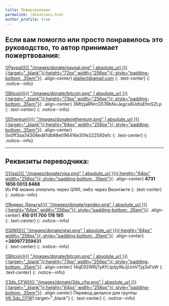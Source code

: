 ```yaml
---
title: Пожертвования
permalink: /donations.html
author_profile: true
---
```


## Если вам помогло или просто понравилось это руководство, то автор принимает пожертвования:

[![Paypal]({{ "/images/donate/paypal.png" | absolute_url }}){:target="_blank"}{:height="72px" width="256px"}{: style="padding-bottom: .35em"}](https://www.paypal.me/plailectguides/15){: .align-center}
plailect@gmail.com
{: .text-center}
{: .notice--info}

[![Bitcoin]({{ "/images/donate/bitcoin.png" | absolute_url }}){:target="_blank"}{:height="73px" width="256px"}{: style="padding-bottom: .35em"}](bitcoin:3MtzjaRNrcG57RbNxJegcs8UdtaEfmSZLp){: .align-center}
3MtzjaRNrcG57RbNxJegcs8UdtaEfmSZLp
{: .text-center}
{: .notice--info}

[![Ethereum]({{ "/images/donate/ethereum.png" | absolute_url }}){:target="_blank"}{:height="64px" width="256px"}{: style="padding-bottom: .35em"}](https://www.ethereum.org/){: .align-center}
0x0ff3aa34308ed81db88e096416e30fe222592efc
{: .text-center}
{: .notice--info}

___

## Реквизиты переводчика:

[![Visa]({{ "/images/donate/visa.png" | absolute_url }}){:height="64px" width="256px"}{: style="padding-bottom: .35em"}](){: .align-center}
**4731 1856 0013 8488**<br>
Из РФ можно оплатить через QIWI, либо через Вконтакте
{: .text-center}
{: .notice--info}

[![Яндекс Деньги]({{ "/images/donate/yandex.png" | absolute_url }}){:height="64px" width="256px"}{: style="padding-bottom: .35em"}](){: .align-center}
**410 011 700 178 195**<br>
{: .text-center}
{: .notice--info}

[![QIWI]({{ "/images/donate/qiwi.png" | absolute_url }}){:height="64px" width="256px"}{: style="padding-bottom: .35em"}](){: .align-center}
**+380977359431**<br>
{: .text-center}
{: .notice--info}

[![Bitcoin]({{ "/images/donate/bitcoin.png" | absolute_url }}){:target="_blank"}{:height="73px" width="256px"}{: style="padding-bottom: .35em"}](bitcoin:14qE92WRj7yAYLtptjy9bJjUmVTjq3sFsW){: .align-center}
14qE92WRj7yAYLtptjy9bJjUmVTjq3sFsW
{: .text-center}
{: .notice--info}

[![3ds_CFW]({{ "/images/donate/3ds_cfw.png" | absolute_url }}){:target="_blank"}{:height="64px" width="256px"}{: style="padding-bottom: .35em"}](http://vk.com/3ds_cfw){: .align-center}
Перевод делался для группы [VK:3ds_CFW](http://vk.com/3ds_cfw){:target="_blank"}
{: .text-center}
{: .notice--info}